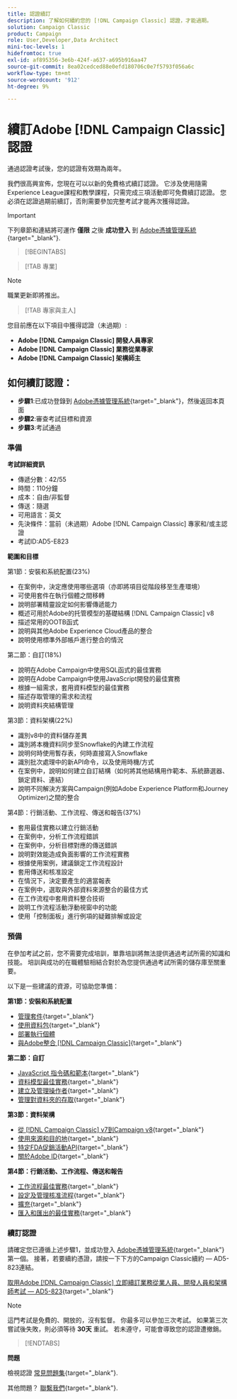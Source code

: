 ```yaml
---
title: 認證續訂
description: 了解如何續約您的 [!DNL Campaign Classic] 認證，才能過期。
solution: Campaign Classic
product: Campaign
role: User,Developer,Data Architect
mini-toc-levels: 1
hidefromtoc: true
exl-id: af895356-3e6b-424f-a637-a695b916aa47
source-git-commit: 8ea02cedced88e0efd180706c0e7f5793f056a6c
workflow-type: tm+mt
source-wordcount: '912'
ht-degree: 9%

---
```


# 續訂Adobe [!DNL Campaign Classic] 認證

通過認證考試後，您的認證有效期為兩年。

我們很高興宣佈，您現在可以以新的免費格式續訂認證。 它涉及使用隨需Experience League課程和教學課程，只需完成三項活動即可免費續訂認證。 您必須在認證過期前續訂，否則需要參加完整考試才能再次獲得認證。

>[!IMPORTANT]
>
>下列章節和連結將可運作 **僅限** 之後 **成功登入** 到 [Adobe憑據管理系統](http://www.certmetrics.com/adobe){target="_blank"}.

>[!BEGINTABS]

>[!TAB 專業]

>[!NOTE]
>
>職業更新即將推出。

>[!TAB 專家與主人]

您目前應在以下項目中獲得認證（未過期）:

* **Adobe [!DNL Campaign Classic] 開發人員專家**
* **Adobe [!DNL Campaign Classic] 業務從業專家**
* **Adobe [!DNL Campaign Classic] 架構師主**

## 如何續訂認證：

* **步驟1**:已成功登錄到 [Adobe憑據管理系統](http://www.certmetrics.com/adobe){target="_blank"}，然後返回本頁面
* **步驟2**:審查考試目標和資源
* **步驟3**:考試通過

### 準備

**考試詳細資訊**

* 傳遞分數：42/55
* 時間：110分鐘
* 成本：自由/非監督
* 傳送：隨選
* 可用語言：英文
* 先決條件：當前（未過期）Adobe [!DNL Campaign Classic] 專家和/或主認證
* 考試ID:AD5-E823

**範圍和目標**

第1節：安裝和系統配置(23%)

* 在案例中，決定應使用哪些選項（亦即將項目從階段移至生產環境）
* 可使用套件在執行個體之間移轉
* 說明部署精靈設定如何影響傳遞能力
* 概述可用於Adobe的托管模型的基礎結構 [!DNL Campaign Classic] v8
* 描述常用的OOTB函式
* 說明與其他Adobe Experience Cloud產品的整合
* 說明使用標準外部帳戶進行整合的情況

第二節：自訂(18%)

* 說明在Adobe Campaign中使用SQL函式的最佳實務
* 說明在Adobe Campaign中使用JavaScript開發的最佳實務
* 根據一組需求，套用資料模型的最佳實務
* 描述存取管理的需求和流程
* 說明資料夾結構管理

第3節：資料架構(22%)

* 識別v8中的資料儲存差異
* 識別將本機資料同步至Snowflake的內建工作流程
* 說明何時使用暫存表，何時直接寫入Snowflake
* 識別批次處理中的新API命令，以及使用時機/方式
* 在案例中，說明如何建立自訂結構（如何將其他結構用作範本、系統篩選器、鎖定資料、連結）
* 說明不同解決方案與Campaign(例如Adobe Experience Platform和Journey Optimizer)之間的整合

第4節：行銷活動、工作流程、傳送和報告(37%)

* 套用最佳實務以建立行銷活動
* 在案例中，分析工作流程錯誤
* 在案例中，分析目標對應的傳送錯誤
* 說明對效能造成負面影響的工作流程實務
* 根據使用案例，建議鎖定工作流程設計
* 套用傳送和核准設定
* 在情況下，決定要產生的適當報表
* 在案例中，選取與外部資料來源整合的最佳方式
* 在工作流程中套用資料整合技術
* 說明工作流程活動浮動視窗中的功能
* 使用「控制面板」進行例項的疑難排解或設定

### 預備

在參加考試之前，您不需要完成培訓，單靠培訓將無法提供通過考試所需的知識和技能。 培訓與成功的在職體驗相結合對於為您提供通過考試所需的儲存庫至關重要。

以下是一些建議的資源，可協助您準備：

**第1節：安裝和系統配置**

* [管理套件](https://experienceleague.adobe.com/docs/campaign-standard/using/managing-processes-and-data/importing-and-exporting-data/managing-packages.html?lang=en){target="_blank"}
* [使用資料包](https://experienceleague.adobe.com/docs/campaign-classic/using/getting-started/administration-basics/working-with-data-packages.html?lang=en){target="_blank"}
* [部署執行個體](https://experienceleague.adobe.com/docs/campaign-classic/using/installing-campaign-classic/initial-configuration/deploying-an-instance.html?lang=en)
* [與Adobe整合 [!DNL Campaign Classic]](https://experienceleague.adobe.com/docs/experience-manager-65/administering/integration/campaignonpremise.html?lang=en){target="_blank"}

**第二節：自訂**

* [JavaScript 指令碼和範本](https://experienceleague.adobe.com/docs/campaign-classic/using/automating-with-workflows/advanced-management/javascript-scripts-and-templates.html?lang=en){target="_blank"}
* [資料模型最佳實務](https://experienceleague.adobe.com/docs/campaign-classic/using/configuring-campaign-classic/data-model/data-model-best-practices.html?lang=zh-Hant){target="_blank"}
* [建立及管理操作者](https://experienceleague.adobe.com/docs/campaign-classic/using/getting-started/permissions/access-management-operators.html?lang=en){target="_blank"}
* [管理對資料夾的存取](https://experienceleague.adobe.com/docs/campaign-classic/using/getting-started/permissions/access-management-folders.html?lang=en){target="_blank"}

**第3節：資料架構**

* [從 [!DNL Campaign Classic] v7到Campaign v8](https://experienceleague.adobe.com/docs/campaign/campaign-v8/new/v7-to-v8.html?lang=en){target="_blank"}
* [使用來源和目的地](https://experienceleague.adobe.com/docs/campaign-classic/using/integrating-with-adobe-experience-cloud/aep-sources-destinations/get-started-sources-destinations.html?lang=zh-Hant){target="_blank"}
* [特定FDA促銷活動API](https://experienceleague.adobe.com/docs/campaign/campaign-v8/config/architecture/ffda/ffda-characteristics/new-apis.html?lang=en){target="_blank"}
* [關於Adobe ID](https://experienceleague.adobe.com/docs/campaign-classic/using/installing-campaign-classic/connect-to-campaign/connecting-via-an-adobe-id/about-adobe-id.html?lang=en){target="_blank"}

**第4節：行銷活動、工作流程、傳送和報告**

* [工作流程最佳實務](https://experienceleague.adobe.com/docs/campaign-classic/using/automating-with-workflows/introduction/workflow-best-practices.html?lang=zh-Hant){target="_blank"}
* [設定及管理核准流程](https://experienceleague.adobe.com/docs/campaign-classic/using/orchestrating-campaigns/orchestrate-campaigns/marketing-campaign-approval.html?lang=en){target="_blank"}
* [擴充](https://experienceleague.adobe.com/docs/campaign-classic/using/automating-with-workflows/targeting-activities/enrichment.html?lang=en){target="_blank"}
* [匯入和匯出的最佳實務](https://experienceleague.adobe.com/docs/campaign-classic/using/automating-with-workflows/introduction/workflow-best-practices.html?lang=zh-Hant){target="_blank"}

### 續訂認證

請確定您已遵循上述步驟1，並成功登入 [Adobe憑據管理系統](http://www.certmetrics.com/adobe){target="_blank"} 第一個。 接著，若要續約憑證，請按一下下方的Campaign Classic續約 — AD5-823連結。

[取用Adobe [!DNL Campaign Classic] 立即續訂業務從業人員、開發人員和架構師考試 — AD5-823](https://www.certmetrics.com/adobe/candidate/caveon_sso_adobe.aspx?ssoLogin=true&amp;eid=AD5-E823){target="_blank"}

>[!NOTE]
>
>這門考試是免費的、開放的，沒有監督。 你最多可以參加三次考試。 如果第三次嘗試後失敗，則必須等待 **30天** 重試。 若未遵守，可能會導致您的認證遭撤銷。

>[!ENDTABS]

**問題**

檢視認證 [常見問題集](https://experienceleague.adobe.com/docs/certification/certification/faq.html?lang=en){target="_blank"}.

其他問題？ [聯繫我們](mailto:certif@adobe.com){target="_blank"}.
